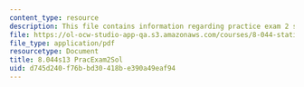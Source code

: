 ```yaml
---
content_type: resource
description: This file contains information regarding practice exam 2 solution.
file: https://ol-ocw-studio-app-qa.s3.amazonaws.com/courses/8-044-statistical-physics-i-spring-2013/d745d240f76bbd30418be390a49eaf94_MIT8_044S13_E2ps.pdf
file_type: application/pdf
resourcetype: Document
title: 8.044s13 PracExam2Sol
uid: d745d240-f76b-bd30-418b-e390a49eaf94
---
```

